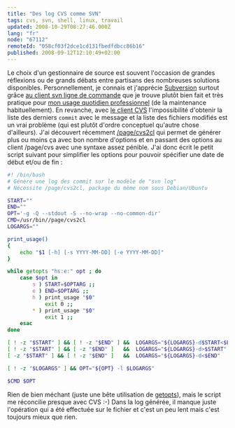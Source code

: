 ```yaml
---
title: "Des log CVS comme SVN"
tags: cvs, svn, shell, linux, travail
updated: 2008-10-29T08:27:46.000Z
lang: "fr"
node: "67112"
remoteId: "058cf03f2dce1cd131fbedfdbcc86b16"
published: 2008-09-12T12:10:49+02:00
---
```


Le choix d'un gestionnaire de source est souvent l'occasion de grandes réflexions ou de grands débats entre partisans des nombreuses solutions disponibles. Personnellement, je connais et j'apprécie [Subversion](http://subversion.tigris.org/) surtout grâce [au client svn ligne de commande](http://pwet.fr/man/linux/commandes/svn) que je trouve plutôt bien fait et très pratique pour [mon usage quotidien professionnel](/page/cv) (de la maintenance habituellement). En revanche, avec [le client CVS](http://pwet.fr/man/linux/commandes//page/cvs) l'impossibilité d'obtenir la liste des derniers <code>commit</code>
 avec le message et la liste des fichiers modifiés est un vrai problème (qui est plutôt d'ordre conceptuel qu'autre chose d'ailleurs). J'ai découvert récemment [/page/cvs2cl](http://pwet.fr/man/linux/commandes//page/cvs2cl) qui permet de générer plus ou moins ça avec bon nombre d'options et en passant des options au client /page/cvs avec une syntaxe assez pénible. J'ai donc écrit le petit script suivant pour simplifier les options pour pouvoir spécifier une date de début et/ou de fin :

``` bash
#! /bin/bash
# Génère une log des commit sur le modèle de "svn log"
# Nécessite /page/cvs2cl, package du même nom sous Debian/Ubuntu

START=""
END=""
OPT='-g -Q --stdout -S --no-wrap --no-common-dir'
CMD=/usr/bin//page/cvs2cl
LOGARGS=""

print_usage()
{
    echo "$1 [-h] [-s YYYY-MM-DD] [-e YYYY-MM-DD]"
}

while getopts "hs:e:" opt ; do
    case $opt in
        s ) START=$OPTARG ;;
        e ) END=$OPTARG ;;
        h ) print_usage "$0"
            exit 0 ;;
        * ) print_usage "$0"
            exit 1 ;;
    esac
done

[ ! -z "$START" ] && [ ! -z "$END" ] &&  LOGARGS="${LOGARGS}-d$START<$END"
[ ! -z "$START" ] && [ -z "$END" ]   &&  LOGARGS="${LOGARGS}-d>$START"
[ -z "$START" ] && [ ! -z "$END" ]   &&  LOGARGS="${LOGARGS}-d<$END"

[ ! -z "$LOGARGS" ] && OPT="${OPT} -l $LOGARGS"

$CMD $OPT
```


Rien de bien méchant (juste une bête utilisation de [getopts](http://pwet.fr/man/linux/commandes/posix/getopts)), mais le script me réconcilie presque avec CVS :-) Dans la log générée, il manque juste l'opération qui a été effectuée sur le fichier et c'est un peu lent mais c'est toujours mieux que rien.

